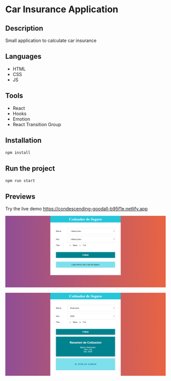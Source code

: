 <h1>Car Insurance Application</h1>
<h2>Description</h2>
<p>Small application to calculate car insurance</p>
<h2>Languages</h2>
<ul>
  <li>HTML</li>
  <li>CSS</li>
  <li>JS</li>
</ul>
<h2>Tools</h2>
<ul>
  <li>React</li>
  <li>Hooks</li>
  <li>Emotion</li>
  <li>React Transition Group</li>
</ul>
<h2>Installation</h2>

```
npm install
```

<h2>Run the project</h2>

```
npm run start
```
<h2>Previews</h2>

Try the live demo https://condescending-goodall-b95f1e.netlify.app

![](preview/preview.png)

![](preview/preview2.png)
